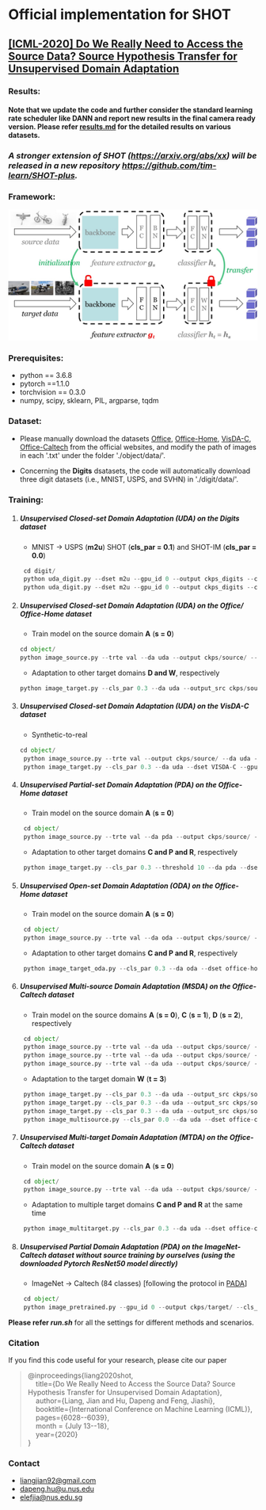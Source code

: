 # Official implementation for **SHOT**

## [**[ICML-2020] Do We Really Need to Access the Source Data? Source Hypothesis Transfer for Unsupervised Domain Adaptation**](http://proceedings.mlr.press/v119/liang20a.html)

### Results:

#### **Note that we update the code and further consider the standard learning rate scheduler like DANN and report new results in the final camera ready version.** Please refer [results.md](./results.md) for the detailed results on various datasets.



### ***A stronger extension of SHOT (https://arxiv.org/abs/xx) will be released in a new repository https://github.com/tim-learn/SHOT-plus.***



### Framework:  

<img src="figs/shot.jpg" width="600"/>

### Prerequisites:
- python == 3.6.8
- pytorch ==1.1.0
- torchvision == 0.3.0
- numpy, scipy, sklearn, PIL, argparse, tqdm

### Dataset:

- Please manually download the datasets [Office](https://drive.google.com/file/d/0B4IapRTv9pJ1WGZVd1VDMmhwdlE/view), [Office-Home](https://drive.google.com/file/d/0B81rNlvomiwed0V1YUxQdC1uOTg/view), [VisDA-C](https://github.com/VisionLearningGroup/taskcv-2017-public/tree/master/classification), [Office-Caltech](http://www.vision.caltech.edu/Image_Datasets/Caltech101/101_ObjectCategories.tar.gz) from the official websites, and modify the path of images in each '.txt' under the folder './object/data/'.

- Concerning the **Digits** dsatasets, the code will automatically download three digit datasets (i.e., MNIST, USPS, and SVHN) in './digit/data/'.


### Training:
1. ##### Unsupervised Closed-set Domain Adaptation (UDA) on the Digits dataset
	- MNIST -> USPS (**m2u**)   SHOT (**cls_par = 0.1**) and SHOT-IM (**cls_par = 0.0**)
	```python
	 cd digit/
	 python uda_digit.py --dset m2u --gpu_id 0 --output ckps_digits --cls_par 0.0
	 python uda_digit.py --dset m2u --gpu_id 0 --output ckps_digits --cls_par 0.1
	```
	
2. ##### Unsupervised Closed-set Domain Adaptation (UDA) on the Office/ Office-Home dataset
	- Train model on the source domain **A** (**s = 0**)
    ```python
    cd object/
    python image_source.py --trte val --da uda --output ckps/source/ --gpu_id 0 --dset office --max_epoch 100 --s 0
    ```
	
	- Adaptation to other target domains **D and W**, respectively
    ```python
    python image_target.py --cls_par 0.3 --da uda --output_src ckps/source/ --output ckps/target/ --gpu_id 0 --dset office --s 0  
    ```
   
3. ##### Unsupervised Closed-set Domain Adaptation (UDA) on the VisDA-C dataset
	- Synthetic-to-real 
    ```python
    cd object/
	 python image_source.py --trte val --output ckps/source/ --da uda --gpu_id 0 --dset VISDA-C --net resnet101 --lr 1e-3 --max_epoch 10 --s 0
	 python image_target.py --cls_par 0.3 --da uda --dset VISDA-C --gpu_id 0 --s 0 --output_src ckps/source/ --output ckps/target/ --net resnet101 --lr 1e-3
	 ```
	
4. ##### Unsupervised Partial-set Domain Adaptation (PDA) on the Office-Home dataset
	- Train model on the source domain **A** (**s = 0**)
	```python
	 cd object/
	 python image_source.py --trte val --da pda --output ckps/source/ --gpu_id 0 --dset office-home --max_epoch 50 --s 0
	```

	- Adaptation to other target domains **C and P and R**, respectively
	```python
	 python image_target.py --cls_par 0.3 --threshold 10 --da pda --dset office-home --gpu_id 0 --s 0 --output_src ckps/source/ --output ckps/target/
	```
   
5. ##### Unsupervised Open-set Domain Adaptation (ODA) on the Office-Home dataset
	- Train model on the source domain **A** (**s = 0**)
	```python
	 cd object/
	 python image_source.py --trte val --da oda --output ckps/source/ --gpu_id 0 --dset office-home --max_epoch 50 --s 0
	```
	
	- Adaptation to other target domains **C and P and R**, respectively
	```python
	 python image_target_oda.py --cls_par 0.3 --da oda --dset office-home --gpu_id 0 --s 0 --output_src ckps/source/ --output ckps/target/
	```
	
6. ##### Unsupervised Multi-source Domain Adaptation (MSDA) on the Office-Caltech dataset
	- Train model on the source domains **A** (**s = 0**), **C** (**s = 1**), **D** (**s = 2**), respectively
	```python
	 cd object/
	 python image_source.py --trte val --da uda --output ckps/source/ --gpu_id 0 --dset office-caltech --max_epoch 100 --s 0
	 python image_source.py --trte val --da uda --output ckps/source/ --gpu_id 0 --dset office-caltech --max_epoch 100 --s 1
	 python image_source.py --trte val --da uda --output ckps/source/ --gpu_id 0 --dset office-caltech --max_epoch 100 --s 2
	```
	
	- Adaptation to the target domain **W** (**t = 3**)
	```python
	 python image_target.py --cls_par 0.3 --da uda --output_src ckps/source/ --output ckps/target/ --gpu_id 0 --dset office --s 0
	 python image_target.py --cls_par 0.3 --da uda --output_src ckps/source/ --output ckps/target/ --gpu_id 0 --dset office --s 1
	 python image_target.py --cls_par 0.3 --da uda --output_src ckps/source/ --output ckps/target/ --gpu_id 0 --dset office --s 0
	 python image_multisource.py --cls_par 0.0 --da uda --dset office-caltech --gpu_id 0 --t 3 --output_src ckps/source/ --output ckps/target/
	```
	
7. ##### Unsupervised Multi-target Domain Adaptation (MTDA) on the Office-Caltech dataset
	- Train model on the source domain **A** (**s = 0**)
	```python
	 cd object/
	 python image_source.py --trte val --da uda --output ckps/source/ --gpu_id 0 --dset office-caltech --max_epoch 100 --s 0
	```
	
	- Adaptation to multiple target domains **C and P and R** at the same time
	```python
	 python image_multitarget.py --cls_par 0.3 --da uda --dset office-caltech --gpu_id 0 --s 0 --output_src ckps/source/ --output ckps/target/
	```
	
8. ##### Unsupervised Partial Domain Adaptation (PDA) on the ImageNet-Caltech dataset without source training by ourselves (using the downloaded Pytorch ResNet50 model directly)
	- ImageNet -> Caltech (84 classes) [following the protocol in [PADA](https://github.com/thuml/PADA/tree/master/pytorch/data/imagenet-caltech)]
	```python
	 cd object/
	 python image_pretrained.py --gpu_id 0 --output ckps/target/ --cls_par 0.3
	```

**Please refer *run.sh*** for all the settings for different methods and scenarios.

### Citation

If you find this code useful for your research, please cite our paper

> @inproceedings{liang2020shot,  
>  &nbsp; &nbsp;  title={Do We Really Need to Access the Source Data? Source Hypothesis Transfer for Unsupervised Domain Adaptation},  
>  &nbsp; &nbsp;  author={Liang, Jian and Hu, Dapeng and Feng, Jiashi},  
>  &nbsp; &nbsp;  booktitle={International Conference on Machine Learning (ICML)},  
>  &nbsp; &nbsp;  pages={6028--6039},  
>  &nbsp; &nbsp;  month = {July 13--18},  
>  &nbsp; &nbsp;  year={2020}  
> }

### Contact

- [liangjian92@gmail.com](mailto:liangjian92@gmail.com)
- [dapeng.hu@u.nus.edu](mailto:dapeng.hu@u.nus.edu)
- [elefjia@nus.edu.sg](mailto:elefjia@nus.edu.sg)
